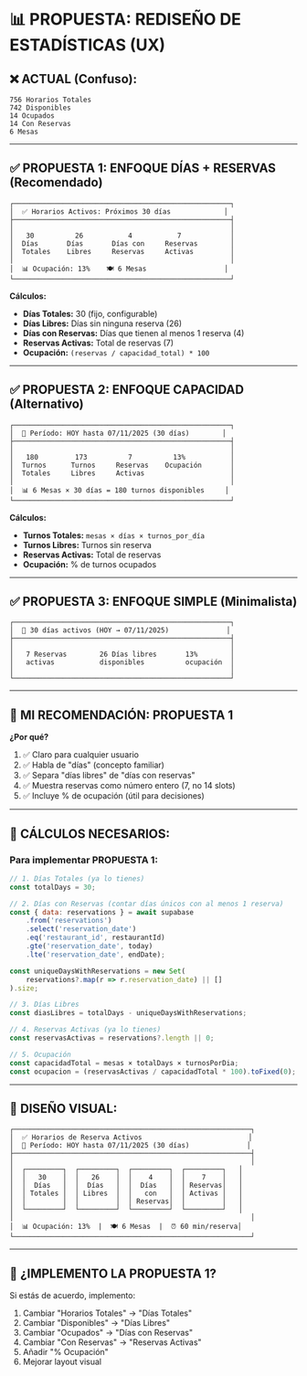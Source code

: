 # 📊 PROPUESTA: REDISEÑO DE ESTADÍSTICAS (UX)

## ❌ ACTUAL (Confuso):
```
756 Horarios Totales
742 Disponibles
14 Ocupados
14 Con Reservas
6 Mesas
```

---

## ✅ PROPUESTA 1: ENFOQUE DÍAS + RESERVAS (Recomendado)

```
┌─────────────────────────────────────────────────────┐
│  ✅ Horarios Activos: Próximos 30 días             │
├─────────────────────────────────────────────────────┤
│                                                     │
│   30          26           4           7            │
│  Días       Días       Días con     Reservas        │
│  Totales    Libres     Reservas     Activas         │
│                                                     │
│  📊 Ocupación: 13%    🍽️ 6 Mesas                   │
└─────────────────────────────────────────────────────┘
```

**Cálculos:**
- **Días Totales:** 30 (fijo, configurable)
- **Días Libres:** Días sin ninguna reserva (26)
- **Días con Reservas:** Días que tienen al menos 1 reserva (4)
- **Reservas Activas:** Total de reservas (7)
- **Ocupación:** `(reservas / capacidad_total) * 100`

---

## ✅ PROPUESTA 2: ENFOQUE CAPACIDAD (Alternativo)

```
┌─────────────────────────────────────────────────────┐
│  📅 Período: HOY hasta 07/11/2025 (30 días)        │
├─────────────────────────────────────────────────────┤
│                                                     │
│   180         173          7          13%           │
│  Turnos      Turnos     Reservas    Ocupación       │
│  Totales     Libres     Activas                     │
│                                                     │
│  📊 6 Mesas × 30 días = 180 turnos disponibles     │
└─────────────────────────────────────────────────────┘
```

**Cálculos:**
- **Turnos Totales:** `mesas × días × turnos_por_día`
- **Turnos Libres:** Turnos sin reserva
- **Reservas Activas:** Total de reservas
- **Ocupación:** % de turnos ocupados

---

## ✅ PROPUESTA 3: ENFOQUE SIMPLE (Minimalista)

```
┌─────────────────────────────────────────────────────┐
│  📆 30 días activos (HOY → 07/11/2025)              │
├─────────────────────────────────────────────────────┤
│                                                     │
│   7 Reservas        26 Días libres       13%        │
│   activas           disponibles          ocupación  │
│                                                     │
└─────────────────────────────────────────────────────┘
```

---

## 🎯 MI RECOMENDACIÓN: **PROPUESTA 1**

**¿Por qué?**
1. ✅ Claro para cualquier usuario
2. ✅ Habla de "días" (concepto familiar)
3. ✅ Separa "días libres" de "días con reservas"
4. ✅ Muestra reservas como número entero (7, no 14 slots)
5. ✅ Incluye % de ocupación (útil para decisiones)

---

## 📐 CÁLCULOS NECESARIOS:

### Para implementar PROPUESTA 1:

```javascript
// 1. Días Totales (ya lo tienes)
const totalDays = 30;

// 2. Días con Reservas (contar días únicos con al menos 1 reserva)
const { data: reservations } = await supabase
    .from('reservations')
    .select('reservation_date')
    .eq('restaurant_id', restaurantId)
    .gte('reservation_date', today)
    .lte('reservation_date', endDate);

const uniqueDaysWithReservations = new Set(
    reservations?.map(r => r.reservation_date) || []
).size;

// 3. Días Libres
const diasLibres = totalDays - uniqueDaysWithReservations;

// 4. Reservas Activas (ya lo tienes)
const reservasActivas = reservations?.length || 0;

// 5. Ocupación
const capacidadTotal = mesas × totalDays × turnosPorDia;
const ocupacion = (reservasActivas / capacidadTotal * 100).toFixed(0);
```

---

## 🎨 DISEÑO VISUAL:

```
┌──────────────────────────────────────────────────────────┐
│  ✅ Horarios de Reserva Activos                          │
│  📅 Período: HOY hasta 07/11/2025 (30 días)              │
├──────────────────────────────────────────────────────────┤
│                                                          │
│  ┌─────────┐  ┌─────────┐  ┌─────────┐  ┌─────────┐   │
│  │   30    │  │   26    │  │    4    │  │    7    │   │
│  │  Días   │  │  Días   │  │  Días   │  │ Reservas│   │
│  │ Totales │  │ Libres  │  │   con   │  │ Activas │   │
│  │         │  │         │  │ Reservas│  │         │   │
│  └─────────┘  └─────────┘  └─────────┘  └─────────┘   │
│                                                          │
│  📊 Ocupación: 13%  |  🍽️ 6 Mesas  |  ⏰ 60 min/reserva│
└──────────────────────────────────────────────────────────┘
```

---

## 🚀 ¿IMPLEMENTO LA PROPUESTA 1?

Si estás de acuerdo, implemento:
1. Cambiar "Horarios Totales" → "Días Totales"
2. Cambiar "Disponibles" → "Días Libres"
3. Cambiar "Ocupados" → "Días con Reservas"
4. Cambiar "Con Reservas" → "Reservas Activas"
5. Añadir "% Ocupación"
6. Mejorar layout visual

